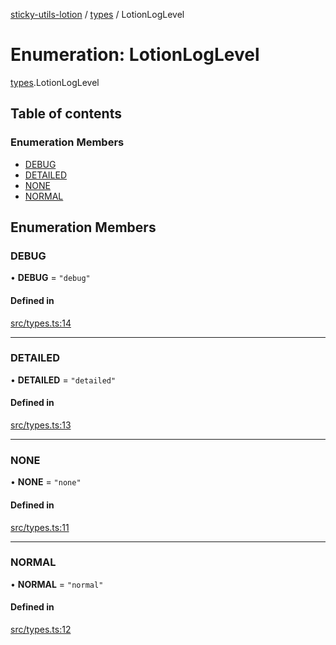[sticky-utils-lotion](../README.md) / [types](../modules/types.md) / LotionLogLevel

# Enumeration: LotionLogLevel

[types](../modules/types.md).LotionLogLevel

## Table of contents

### Enumeration Members

- [DEBUG](types.LotionLogLevel.md#debug)
- [DETAILED](types.LotionLogLevel.md#detailed)
- [NONE](types.LotionLogLevel.md#none)
- [NORMAL](types.LotionLogLevel.md#normal)

## Enumeration Members

### DEBUG

• **DEBUG** = ``"debug"``

#### Defined in

[src/types.ts:14](https://github.com/sticky/sticky-utils-lotion/blob/2800d26/src/types.ts#L14)

___

### DETAILED

• **DETAILED** = ``"detailed"``

#### Defined in

[src/types.ts:13](https://github.com/sticky/sticky-utils-lotion/blob/2800d26/src/types.ts#L13)

___

### NONE

• **NONE** = ``"none"``

#### Defined in

[src/types.ts:11](https://github.com/sticky/sticky-utils-lotion/blob/2800d26/src/types.ts#L11)

___

### NORMAL

• **NORMAL** = ``"normal"``

#### Defined in

[src/types.ts:12](https://github.com/sticky/sticky-utils-lotion/blob/2800d26/src/types.ts#L12)
